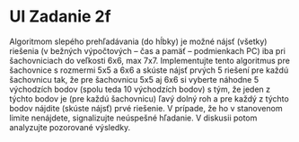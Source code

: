# UI Zadanie 2f

Algoritmom slepého prehľadávania (do hĺbky) je možné nájsť (všetky) riešenia (v bežných výpočtových – čas a pamäť – podmienkach PC) iba pri šachovniciach do veľkosti 6x6, max 7x7. Implementujte tento algoritmus pre šachovnice s rozmermi 5x5 a 6x6 a skúste nájsť prvých 5 riešení pre každú šachovnicu tak, že pre šachovnicu 5x5 aj 6x6 si vyberte náhodne 5 východzích bodov (spolu teda 10 východzích bodov) s tým, že jeden z týchto bodov je (pre každú šachovnicu) ľavý dolný roh a pre každý z týchto bodov nájdite (skúste nájsť) prvé riešenie. V prípade, že ho v stanovenom limite nenájdete, signalizujte neúspešné hľadanie. V diskusii potom analyzujte pozorované výsledky.
